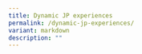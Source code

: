 ```yaml
---
title: Dynamic JP experiences
permalink: /dynamic-jp-experiences/
variant: markdown
description: ""
---
```

